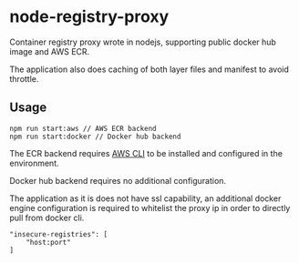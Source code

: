 
# node-registry-proxy

Container registry proxy wrote in nodejs, supporting public docker hub image and AWS ECR.

The application also does caching of both layer files and manifest to avoid throttle.


## Usage

```
npm run start:aws // AWS ECR backend
npm run start:docker // Docker hub backend
```

The ECR backend requires [AWS CLI](https://aws.amazon.com/cli/) to be installed and configured in the environment.

Docker hub backend requires no additional configuration.

The application as it is does not have ssl capability, an additional docker engine configuration is required to whitelist the proxy ip in order to directly pull from docker cli.

```
"insecure-registries": [
    "host:port"
]
```
